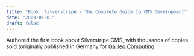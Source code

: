 ```yaml
---
title: "Book: Silverstripe - The Complete Guide to CMS Development"
date: "2009-01-01"
draft: false
---
```


Authored the first book about Silverstripe CMS, with thousands of copies sold (originally published in Germany for
[Galileo Computing](http://www.amazon.de/Silverstripe-umfassende-Handbuch-Installation-Konfiguration/dp/3836212951)